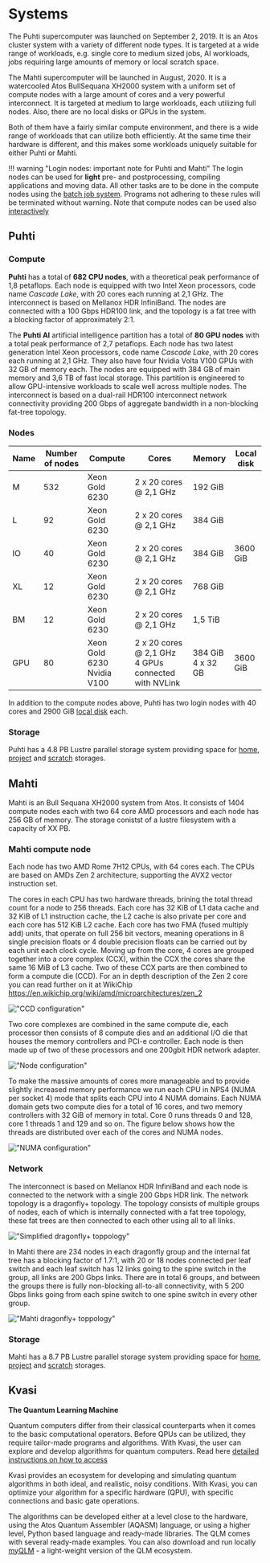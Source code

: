 # Systems



The Puhti supercomputer was launched on September 2, 2019. It is an
Atos cluster system with a variety of different node types. It is
targeted at a wide range of workloads, e.g. single core to medium sized
jobs, AI workloads, jobs requiring large amounts of memory or local scratch space.

The Mahti supercomputer will be launched in August, 2020. It is
a watercooled Atos BullSequana XH2000 system with a uniform set of
compute nodes with a large amount of cores and a very powerful
interconnect.  It is targeted at medium to large workloads, each
utilizing full nodes. Also, there are no local disks or GPUs in the system.


Both of them have a fairly similar compute environment, and there is a
wide range of workloads that can utilize both efficiently. At the same
time their hardware is different, and this makes some workloads
uniquely suitable for either Puhti or Mahti.


!!! warning "Login nodes: important note for Puhti and Mahti"
    The login nodes can be used for **light** pre- and postprocessing, compiling
    applications and moving data. All other tasks are to be done in the 
	compute nodes using the [batch job system](running/getting-started.md). 
	Programs not adhering to these rules will be terminated without warning. 
	Note that compute nodes can be used also [interactively](running/interactive-usage.md)


## Puhti  



### Compute

**Puhti** has a total of **682 CPU nodes**, with a theoretical peak
performance of 1,8 petaflops. Each node is equipped with two Intel
Xeon processors, code name _Cascade Lake_, with 20 cores each running
at 2,1 GHz. The interconnect is based on Mellanox HDR InfiniBand. The
nodes are connected with a 100 Gbps HDR100 link, and the topology is a
fat tree with a blocking factor of approximately 2:1.

The **Puhti AI** artificial intelligence partition has a total of **80 GPU
nodes** with a total peak performance of 2,7 petaflops. Each node has
two latest generation Intel Xeon processors, code name _Cascade Lake_,
with 20 cores each running at 2,1 GHz. They also have four Nvidia
Volta V100 GPUs with 32 GB of memory each. The nodes are equipped with
384 GB of main memory and 3,6 TB of fast local storage. This partition
is engineered to allow GPU-intensive workloads to scale well across
multiple nodes. The interconnect is based on a dual-rail HDR100
interconnect network connectivity providing 200 Gbps of aggregate
bandwidth in a non-blocking fat-tree topology.


### Nodes


| Name      |  Number of nodes |  Compute       | Cores                  | Memory  | Local disk |     
|-----------|------------------|----------------|------------------------|---------|------------|
| M         |  532             | Xeon Gold 6230 | 2 x 20 cores @ 2,1 GHz | 192 GiB |            |
| L         |  92              | Xeon Gold 6230 | 2 x 20 cores @ 2,1 GHz | 384 GiB |            |
| IO        |  40              | Xeon Gold 6230 | 2 x 20 cores @ 2,1 GHz | 384 GiB |  3600 GiB  |
| XL        |  12              | Xeon Gold 6230 | 2 x 20 cores @ 2,1 GHz | 768 GiB |            |
| BM        |  12              | Xeon Gold 6230 | 2 x 20 cores @ 2,1 GHz | 1,5 TiB |            |
| GPU       |  80              | Xeon Gold 6230<br>Nvidia V100  | 2 x 20 cores @ 2,1 GHz<br> 4 GPUs connected with NVLink | 384 GiB<br>4 x 32 GB |  3600 GiB  |

In addition to the compute nodes above, Puhti has two login nodes with 40 cores and 2900 GiB
[local disk](disk.md#login-nodes) each. 


### Storage

Puhti has a 4.8 PB Lustre parallel storage system providing space for [home](disk.md#home-directory), 
[project](disk.md#projappl-directory) and [scratch](disk.md#scratch-directory) storages. 


## Mahti 

Mahti is an Bull Sequana XH2000 system from Atos. It consists of 1404 compute nodes each with two 64 core AMD processors and each node has 256 GB of memory. The storage conistst of a lustre filesystem with a capacity of XX PB.

### Mahti compute node

Each node has two AMD Rome 7H12 CPUs, with 64 cores each. The CPUs are based on AMDs Zen 2 architecture, supporting the AVX2 vector instruction set. 

The cores in each CPU has two hardware threads, brining the total thread count for a node to 256 threads. Each core has 32 KiB of L1 data cache and 32 KiB of L1 instruction cache, the L2 cache is also private per core and each core has 512 KiB L2 cache. Each core has two FMA (fused multiply add) units, that operate on full 256 bit vectors, meaning operations in 8 single precision floats or 4 double precision floats can be carried out by each unit each clock cycle. Moving up from the core, 4 cores are grouped together into a core complex (CCX), within the CCX the cores share the same 16 MiB of L3 cache. Two of these CCX parts are then combined to form a compute die (CCD). For an in depth description of the Zen 2 core you can read further on it at WikiChip https://en.wikichip.org/wiki/amd/microarchitectures/zen_2

!["CCD configuration"](../img/mahti_ccd.png)  

Two core complexes are combined in the same compute die, each processor then consists of 8 compute dies and an additional I/O die that houses the memory controllers and PCI-e controller. Each node is then made up of two of these processors and one 200gbit HDR network adapter.

!["Node configuration"](../img/mahti_node.png)  

To make the massive amounts of cores more manageable and to provide slightly increased memory performance we run each CPU in NPS4 (NUMA per socket 4) mode that splits each CPU into 4 NUMA domains. Each NUMA domain gets two compute dies for a total of 16 cores, and two memory controllers with 32 GiB of memory in total. Core 0 runs threads 0 and 128, core 1 threads 1 and 129 and so on. The figure below shows how the threads are distributed over each of the cores and NUMA nodes.

!["NUMA configuration"](../img/mahti_numa.png)  

### Network

The interconnect is based on Mellanox HDR InfiniBand and each node is connected to the network with a single 200 Gbps HDR link. The network topology is a dragonfly+ topology. The topology consists of multiple groups of nodes, each of which is internally connected with a fat tree topology, these fat trees are then connected to each other using all to all links. 

!["Simplified dragonfly+ toppology"](../img/mahti_df_ex.png)  

In Mahti there are 234 nodes in each dragonfly group and the internal fat tree has a blocking factor of 1.7:1, with 20 or 18 nodes connected per leaf switch and each leaf switch has 12 links going to the spine switch in the group, all links are 200 Gbps links. There are in total 6 groups, and between the groups there is fully non-blocking all-to-all connectivity, with 5 200 Gbps links going from each spine switch to one spine switch in every other group. 

!["Mahti dragonfly+ toppology"](../img/mahti_df.png)  

### Storage

Mahti has a 8.7 PB Lustre parallel storage system providing space for [home](disk.md#home-directory), 
[project](disk.md#projappl-directory) and [scratch](disk.md#scratch-directory) storages. 

## Kvasi

**The Quantum Learning Machine**

Quantum computers differ from their classical counterparts when it comes to the basic 
computational operators. Before QPUs can be utilized, they require tailor-made programs 
and algorithms. With Kvasi, the user can explore and develop algorithms 
for quantum computers. Read here [detailed instructions on how to access](kvasi.md)

Kvasi provides an ecosystem for developing and simulating quantum algorithms in both 
ideal, and realistic, noisy conditions. With Kvasi, you can optimize your algorithm 
for a specific hardware (QPU), with specific connections and basic gate operations.

The algorithms can be developed either at a level close to the hardware, using 
the Atos Quantum Assembler (AQASM) language, or using a higher level, Python based 
language and ready-made libraries. The QLM comes with several ready-made examples.
You can also download and run locally [myQLM](./kvasi.md#myqlm) - a light-weight version of the 
QLM ecosystem.
